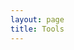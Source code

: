 ```yaml
---
layout: page
title: Tools
---
```

<!DOCTYPE html>
<link rel="stylesheet" href="/editormd/css/editormd.css" />
<div id="test-editor">
    <textarea style="display:none;"></textarea>
</div>
<script src="https://cdnjs.cloudflare.com/ajax/libs/jquery/1.11.3/jquery.min.js"></script>
<script src="/editormd/editormd.min.js"></script>
<script type="text/javascript">
    $(function() {
        var editor = editormd("test-editor", {
            mode: "markdown",
            width  : "100%",
            height : 640,
            emoji : true,
            tex : true,          // TeX(LaTeX), based on KaTeX
            flowChart : true,          // flowChart.js only support IE9+
            sequenceDiagram : true,          // sequenceDiagram.js only support IE9+
            placeholder: "Edit Markdown...",
            previewCodeHighlight : true,   
            path   : "/editormd/lib/"
        });
    });
</script>

